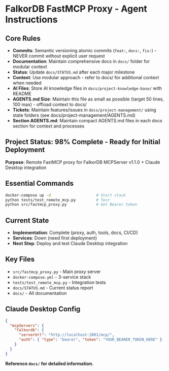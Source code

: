 # FalkorDB FastMCP Proxy - Agent Instructions

## Core Rules
- **Commits**: Semantic versioning atomic commits (`feat:`, `docs:`, `fix:`) - NEVER commit without explicit user request
- **Documentation**: Maintain comprehensive docs in `docs/` folder for modular context
- **Status**: Update `docs/STATUS.md` after each major milestone  
- **Context**: Use modular approach - refer to docs/ for additional context when needed
- **AI Files**: Store AI knowledge files in `docs/project-knowledge-base/` with README
- **AGENTS.md Size**: Maintain this file as small as possible (target 50 lines, 100 max) - offload context to docs/
- **Tickets**: Maintain features/issues in `docs/project-management/` using state folders (see docs/project-management/AGENTS.md)
- **Section AGENTS.md**: Maintain compact AGENTS.md files in each docs section for context and processes

## Project Status: 98% Complete - Ready for Initial Deployment

**Purpose**: Remote FastMCP proxy for FalkorDB MCPServer v1.1.0 + Claude Desktop integration

## Essential Commands
```bash
docker-compose up -d                    # Start stack
python tests/test_remote_mcp.py         # Test
python src/fastmcp_proxy.py             # Get Bearer token
```

## Current State
- **Implementation**: Complete (proxy, auth, tools, docs, CI/CD)
- **Services**: Down (need first deployment)
- **Next Step**: Deploy and test Claude Desktop integration

## Key Files
- `src/fastmcp_proxy.py` - Main proxy server
- `docker-compose.yml` - 3-service stack  
- `tests/test_remote_mcp.py` - Integration tests
- `docs/STATUS.md` - Current status report
- `docs/` - All documentation

## Claude Desktop Config
```json
{
  "mcpServers": {
    "falkordb": {
      "serverUrl": "http://localhost:3001/mcp/",
      "auth": { "type": "bearer", "token": "YOUR_BEARER_TOKEN_HERE" }
    }
  }
}
```

**Reference `docs/` for detailed information.**